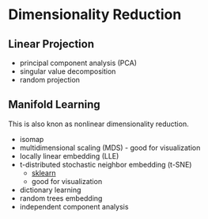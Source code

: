 # Dimensionality Reduction

## Linear Projection

- principal component analysis (PCA)
- singular value decomposition
- random projection

## Manifold Learning

This is also knon as nonlinear dimensionality reduction.

- isomap
- multidimensional scaling (MDS) - good for visualization
- locally linear embedding (LLE)
- t-distributed stochastic neighbor embedding (t-SNE)
  - [sklearn](https://scikit-learn.org/stable/modules/generated/sklearn.manifold.TSNE.html)
  - good for visualization
- dictionary learning
- random trees embedding
- independent component analysis
